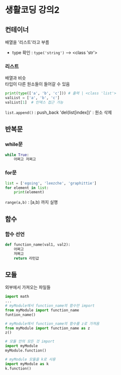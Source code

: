 # 생활코딩 강의2
## 컨테이너
배열을 '리스트'라고 부름
* type 확인 : `type('string')`
--> <class 'str'>
### 리스트
배열과 비슷   
타입이 다른 원소들이 들어갈 수 있음
```python
print(type(['a', 'b', 'c'])) # 출력 | <class 'list'>
valList = ['a', 'b', 'c']
valList[1]  # 인덱스 접근 가능
```
`list.append()`     : push_back
'del(list[index])'  : 원소 삭제
## 반복문
### while문
```python
while True:
    어쩌고 저쩌고
```
### for문
```python
list = ['egoing', 'leezche', 'graphittie']
for element in list:
    print(element)
```
`range(a,b)`    : [a,b) 까지 실행
## 함수
### 함수 선언
```python
def function_name(val1, val2):
    어쩌고
    저쩌고
    return 리턴값
```
## 모듈
외부에서 가져오는 파일들
```python
import math
... 
# myModule에서 function_name의 함수만 import  
from myModule import function_name
funtion_name()

# myModule에서 function_name의 함수를 z로 가져옴
from myModule import function_name as z
z()

# 모듈 안의 모든 것 import
import myModule
myModule.function()

# myModule 모듈을 k로 사용
import myModule as k
k.function()
```

